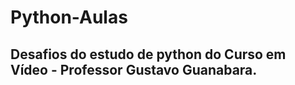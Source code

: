 # Python-Aulas
<h2> Desafios do estudo de python do Curso em Vídeo - Professor Gustavo Guanabara.</h2>
